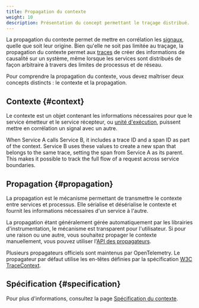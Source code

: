 ```yaml
---
title: Propagation du contexte
weight: 10
description: Présentation du concept permettant le traçage distribué.
---
```


La propagation du contexte permet de mettre en corrélation les
[signaux](../signals), quelle que soit leur origine. Bien qu'elle ne soit pas
limitée au traçage, la propagation du contexte permet aux
[traces](../signals/traces) de créer des informations de causalité sur un
système, même lorsque les services sont distribués de façon arbitraire à travers
des limites de processus et de réseau.

Pour comprendre la propagation du contexte, vous devez maîtriser deux concepts
distincts : le contexte et la propagation.

## Contexte {#context}

Le contexte est un objet contenant les informations nécessaires pour que le
service émetteur et le service récepteur, ou
[unité d'exécution](/docs/specs/otel/glossary/#execution-unit), puissent mettre
en corrélation un signal avec un autre.

When Service A calls Service B, it includes a trace ID and a span ID as part of
the context. Service B uses these values to create a new span that belongs to
the same trace, setting the span from Service A as its parent. This makes it
possible to track the full flow of a request across service boundaries.

## Propagation {#propagation}

La propagation est le mécanisme permettant de transmettre le contexte entre
services et processus.
Elle sérialise et désérialise le contexte et fournit les
informations nécessaires d'un service à l'autre.

La propagation étant généralement gérée automatiquement par les librairies
d'instrumentation, le mécanisme est transparent pour l'utilisateur. Si pour une
raison ou une autre, vous souhaitez propager le contexte manuellement, vous
pouvez utiliser
l'[API des propagateurs](/docs/specs/otel/context/api-propagators/).

Plusieurs propagateurs officiels sont maintenus par OpenTelemetry. Le
propagateur par défaut utilise les en-têtes définies par la spécification
[W3C TraceContext](https://www.w3.org/TR/trace-context/).

## Spécification {#specification}

Pour plus d'informations, consultez la page
[Spécification du contexte](/docs/specs/otel/context/).
